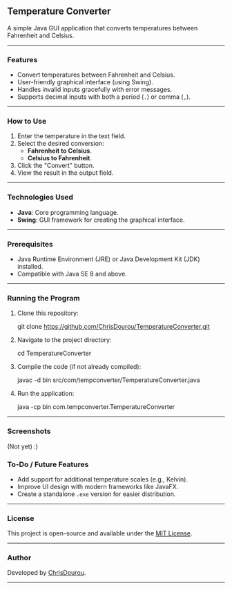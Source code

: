 ## **Temperature Converter**

A simple Java GUI application that converts temperatures between Fahrenheit and Celsius.

---

### **Features**
- Convert temperatures between Fahrenheit and Celsius.
- User-friendly graphical interface (using Swing).
- Handles invalid inputs gracefully with error messages.
- Supports decimal inputs with both a period (`.`) or comma (`,`).

---

### **How to Use**
1. Enter the temperature in the text field.
2. Select the desired conversion:
   - **Fahrenheit to Celsius**.
   - **Celsius to Fahrenheit**.
3. Click the "Convert" button.
4. View the result in the output field.

---

### **Technologies Used**
- **Java**: Core programming language.
- **Swing**: GUI framework for creating the graphical interface.

---

### **Prerequisites**
- Java Runtime Environment (JRE) or Java Development Kit (JDK) installed.
- Compatible with Java SE 8 and above.

---

### **Running the Program**
1. Clone this repository:

   git clone https://github.com/ChrisDourou/TemperatureConverter.git

2. Navigate to the project directory:
 
   cd TemperatureConverter

3. Compile the code (if not already compiled):

   javac -d bin src/com/tempconverter/TemperatureConverter.java

4. Run the application:

   java -cp bin com.tempconverter.TemperatureConverter

---

### **Screenshots**
(Not yet) :)

### **To-Do / Future Features**
- Add support for additional temperature scales (e.g., Kelvin).
- Improve UI design with modern frameworks like JavaFX.
- Create a standalone `.exe` version for easier distribution.

---

### **License**
This project is open-source and available under the [MIT License](LICENSE).

---

### **Author**
Developed by [ChrisDourou](https://github.com/ChrisDourou).

---
